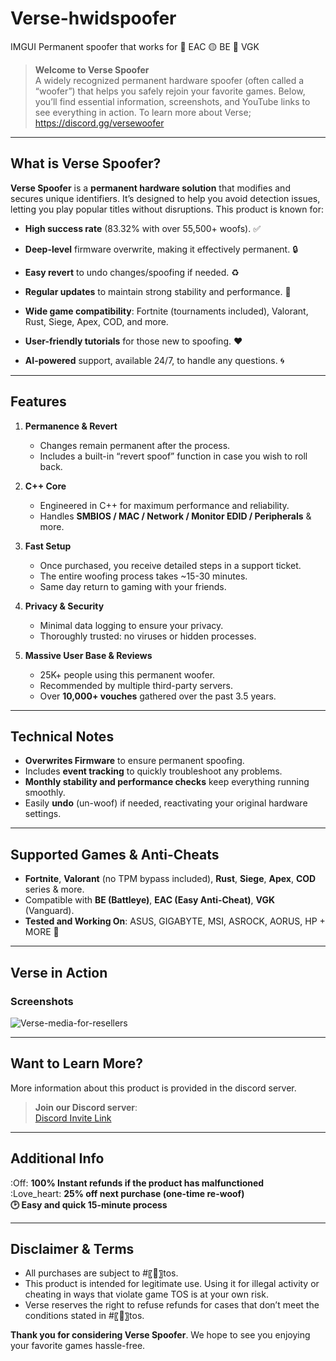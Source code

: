 # Verse-hwidspoofer
IMGUI Permanent spoofer that works for 🔵 EAC 🟡 BE 🔴 VGK

> **Welcome to Verse Spoofer**  
> A widely recognized permanent hardware spoofer (often called a “woofer”) that helps you safely rejoin your favorite games. Below, you’ll find essential information, screenshots, and YouTube links to see everything in action. To learn more about Verse; https://discord.gg/versewoofer

---

## What is Verse Spoofer?

**Verse Spoofer** is a **permanent hardware solution** that modifies and secures unique identifiers. It’s designed to help you avoid detection issues, letting you play popular titles without disruptions. This product is known for:

- **High success rate** (83.32% with over 55,500+ woofs). ✅
- **Deep-level** firmware overwrite, making it effectively permanent. 🔒

- **Easy revert** to undo changes/spoofing if needed. ♻️
- **Regular updates** to maintain strong stability and performance. 🔨

- **Wide game compatibility**: Fortnite (tournaments included), Valorant, Rust, Siege, Apex, COD, and more.
- **User-friendly tutorials** for those new to spoofing. ❤️

- **AI-powered** support, available 24/7, to handle any questions. 🌀

---

## Features

1. **Permanence & Revert**
   - Changes remain permanent after the process.
   - Includes a built-in “revert spoof” function in case you wish to roll back.

2. **C++ Core**
   - Engineered in C++ for maximum performance and reliability.
   - Handles **SMBIOS / MAC / Network / Monitor EDID / Peripherals** & more.

3. **Fast Setup**
   - Once purchased, you receive detailed steps in a support ticket.
   - The entire woofing process takes ~15-30 minutes.
   - Same day return to gaming with your friends.

4. **Privacy & Security**
   - Minimal data logging to ensure your privacy.
   - Thoroughly trusted: no viruses or hidden processes.

5. **Massive User Base & Reviews**
   - 25K+ people using this permanent woofer.
   - Recommended by multiple third-party servers.
   - Over **10,000+ vouches** gathered over the past 3.5 years.

---

## Technical Notes

- **Overwrites Firmware** to ensure permanent spoofing.
- Includes **event tracking** to quickly troubleshoot any problems.
- **Monthly stability and performance checks** keep everything running smoothly.
- Easily **undo** (un-woof) if needed, reactivating your original hardware settings.

---

## Supported Games & Anti-Cheats

- **Fortnite**, **Valorant** (no TPM bypass included), **Rust**, **Siege**, **Apex**, **COD** series & more.
- Compatible with **BE (Battleye)**, **EAC (Easy Anti-Cheat)**, **VGK** (Vanguard).
- **Tested and Working On**: ASUS, GIGABYTE, MSI, ASROCK, AORUS, HP + MORE 💚

---

## Verse in Action

### Screenshots
![Verse-media-for-resellers](https://github.com/user-attachments/assets/26384119-3666-410a-a308-01ceb9888a8f)

---

## Want to Learn More?

More information about this product is provided in the discord server.

> **Join our Discord server**:  
> [Discord Invite Link](https://discord.gg/YourDiscordLinkHere)

---

## Additional Info

:Off: **100% Instant refunds if the product has malfunctioned**  
:Love_heart: **25% off next purchase (one-time re-woof)**  
**🕑 Easy and quick 15-minute process**  

---

## Disclaimer & Terms

- All purchases are subject to #〖📜〗tos.
- This product is intended for legitimate use. Using it for illegal activity or cheating in ways that violate game TOS is at your own risk.
- Verse reserves the right to refuse refunds for cases that don’t meet the conditions stated in #〖📜〗tos.

**Thank you for considering Verse Spoofer**. We hope to see you enjoying your favorite games hassle-free.



